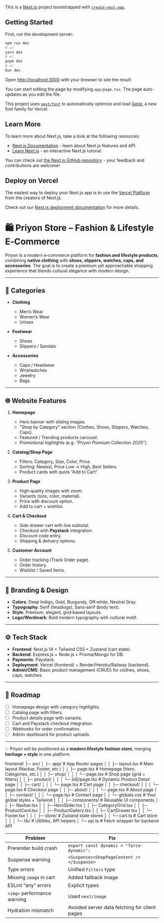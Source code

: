 This is a [Next.js](https://nextjs.org) project bootstrapped with [`create-next-app`](https://nextjs.org/docs/app/api-reference/cli/create-next-app).

## Getting Started

First, run the development server:

```bash
npm run dev
# or
yarn dev
# or
pnpm dev
# or
bun dev
```

Open [http://localhost:3000](http://localhost:3000) with your browser to see the result.

You can start editing the page by modifying `app/page.tsx`. The page auto-updates as you edit the file.

This project uses [`next/font`](https://nextjs.org/docs/app/building-your-application/optimizing/fonts) to automatically optimize and load [Geist](https://vercel.com/font), a new font family for Vercel.

## Learn More

To learn more about Next.js, take a look at the following resources:

- [Next.js Documentation](https://nextjs.org/docs) - learn about Next.js features and API.
- [Learn Next.js](https://nextjs.org/learn) - an interactive Next.js tutorial.

You can check out [the Next.js GitHub repository](https://github.com/vercel/next.js) - your feedback and contributions are welcome!

## Deploy on Vercel

The easiest way to deploy your Next.js app is to use the [Vercel Platform](https://vercel.com/new?utm_medium=default-template&filter=next.js&utm_source=create-next-app&utm_campaign=create-next-app-readme) from the creators of Next.js.

Check out our [Next.js deployment documentation](https://nextjs.org/docs/app/building-your-application/deploying) for more details.



# 🛍️ Priyon Store – Fashion & Lifestyle E‑Commerce

Priyon is a modern e‑commerce platform for **fashion and lifestyle products**, combining **native clothing** with **shoes, slippers, watches, caps, and accessories**. The goal is to create a premium yet approachable shopping experience that blends cultural elegance with modern design.

---

## 📂 Categories

* **Clothing**

  * Men’s Wear
  * Women’s Wear
  * Unisex
* **Footwear**

  * Shoes
  * Slippers / Sandals
* **Accessories**

  * Caps / Headwear
  * Wristwatches
  * Jewelry
  * Bags

---

## 🌐 Website Features

1. **Homepage**

   * Hero banner with sliding images.
   * "Shop by Category" section (Clothes, Shoes, Slippers, Watches, Caps).
   * Featured / Trending products carousel.
   * Promotional highlights (e.g. *“Priyon Premium Collection 2025”*).

2. **Catalog/Shop Page**

   * Filters: Category, Size, Color, Price.
   * Sorting: Newest, Price Low → High, Best Sellers.
   * Product cards with quick “Add to Cart”.

3. **Product Page**

   * High‑quality images with zoom.
   * Variants (size, color, material).
   * Price with discount option.
   * Add to cart + wishlist.

4. **Cart & Checkout**

   * Side drawer cart with live subtotal.
   * Checkout with **Paystack** integration.
   * Discount code entry.
   * Shipping & delivery options.

5. **Customer Account**

   * Order tracking (Track Order page).
   * Order history.
   * Wishlist / Saved items.

---

## 🎨 Branding & Design

* **Colors**: Deep Indigo, Gold, Burgundy, Off‑white, Neutral Gray.
* **Typography**: Serif (headings), Sans‑serif (body text).
* **Style**: Premium, elegant, grid‑based layouts.
* **Logo/Wordmark**: Bold modern typography with cultural motif.

---

## ⚙️ Tech Stack

* **Frontend**: Next.js 14 + Tailwind CSS + Zustand (cart state).
* **Backend**: Express.js + Node.js + Prisma/Mongo for DB.
* **Payments**: Paystack.
* **Deployment**: Vercel (frontend) + Render/Heroku/Railway (backend).
* **Admin/CMS**: Basic product management (CRUD) for clothes, shoes, caps, watches.

---

## 🚀 Roadmap

* [ ] Homepage design with category highlights.
* [ ] Catalog page with filters.
* [ ] Product details page with variants.
* [ ] Cart and Paystack checkout integration.
* [ ] Webhooks for order confirmation.
* [ ] Admin dashboard for product uploads.

---

✨ Priyon will be positioned as a **modern lifestyle fashion store**, merging **heritage + style** in one platform.



frontend/
 ├─ src/
 │   ├─ app/                     # App Router pages
 │   │   ├─ layout.tsx           # Main layout (Navbar, Footer, etc.)
 │   │   ├─ page.tsx             # Homepage (Hero, Categories, etc.)
 │   │   ├─ shop/
 │   │   │   └─ page.tsx         # Shop page (grid + filters)
 │   │   ├─ product/
 │   │   │   └─ [id]/page.tsx    # Dynamic Product Detail page
 │   │   ├─ cart/
 │   │   │   └─ page.tsx         # Cart page
 │   │   ├─ checkout/
 │   │   │   └─ page.tsx         # Checkout page
 │   │   ├─ about/
 │   │   │   └─ page.tsx         # About page
 │   │   ├─ contact/
 │   │   │   └─ page.tsx         # Contact page
 │   │   └─ globals.css          # Your global styles + Tailwind
 │   │
 │   ├─ components/              # Reusable UI components
 │   │   ├─ Navbar.tsx
 │   │   ├─ HeroSlider.tsx
 │   │   ├─ CategoryGrid.tsx
 │   │   ├─ ProductCard.tsx
 │   │   ├─ ProductGallery.tsx
 │   │   ├─ CartDrawer.tsx
 │   │   └─ Footer.tsx
 │   │
 │   ├─ store/                   # Zustand state stores
 │   │   └─ cart.ts              # Cart store
 │   │
 │   └─ lib/                     # Utilities, API helpers
 │       └─ api.ts               # Fetch wrapper for backend API

| Problem                     | Fix                                           |
| --------------------------- | --------------------------------------------- |
| Prerender build crash       | `export const dynamic = "force-dynamic";`     |
| Suspense warning            | `<Suspense><ShopPageContent /></Suspense>`    |
| Type errors                 | Unified `Filters` type                        |
| Missing `image` in cart     | Added fallback image                          |
| ESLint “any” errors         | Explicit types                                |
| `<img>` performance warning | Used `next/image`                             |
| Hydration mismatch          | Avoided server data fetching for client pages |
